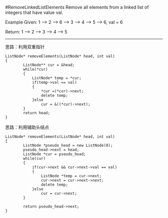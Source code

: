 #RemoveLinkedListElements
Remove all elements from a linked list of integers that have value val.

Example
Given: 1 --> 2 --> 6 --> 3 --> 4 --> 5 --> 6, val = 6

Return: 1 --> 2 --> 3 --> 4 --> 5



---

思路：利用双重指针
```
ListNode* removeElements(ListNode* head, int val)
{
        ListNode** cur = &head;
        while(*cur)
        {
            ListNode* temp = *cur;
            if(temp->val == val)
            {
                *cur =(*cur)->next;
                delete temp;
            }else
                cur = &((*cur)->next);
        }
        return head;
}
```

思路：利用辅助头结点
```
ListNode* removeElements(ListNode* head, int val)
{
        ListNode *pseudo_head = new ListNode(0);
        pseudo_head->next = head;
        ListNode *cur = pseudo_head;
        while(cur)
        {
            if(cur->next && cur->next->val == val)
            {
                ListNode *temp = cur->next;
                cur->next = cur->next->next;
                delete temp;
            }else
                cur = cur->next;
        }
        
        return pseudo_head->next;
}
```
